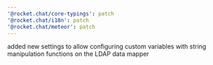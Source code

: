 ```yaml
---
'@rocket.chat/core-typings': patch
'@rocket.chat/i18n': patch
'@rocket.chat/meteor': patch
---
```


added new settings to allow configuring custom variables with string manipulation functions on the LDAP data mapper
